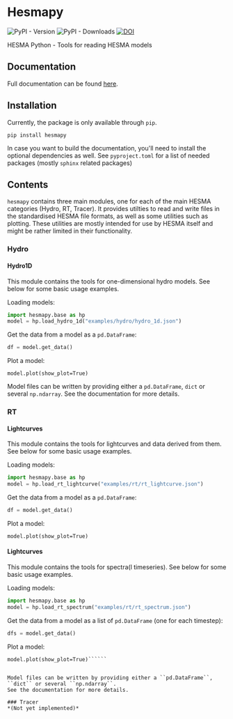 # Hesmapy

![PyPI - Version](https://img.shields.io/pypi/v/hesmapy)
![PyPI - Downloads](https://img.shields.io/pypi/dm/hesmapy)
[![DOI](https://zenodo.org/badge/DOI/10.5281/zenodo.10404977.svg)](https://doi.org/10.5281/zenodo.10404977)

HESMA Python - Tools for reading HESMA models

## Documentation
Full documentation can be found [here](https://alexhls.github.io/hesmapy/).

## Installation
Currently, the package is only available through ``pip``.
```
pip install hesmapy
```

In case you want to build the documentation, you'll need to install the optional dependencies as well.
See ``pyproject.toml`` for a list of needed packages (mostly ``sphinx`` related packages)

## Contents
``hesmapy`` contains three main modules, one for each of the main HESMA categories (Hydro, RT, Tracer).
It provides utilties to read and write files in the standardised HESMA file formats, as well as
some utilities such as plotting. These utilities are mostly intended for use by HESMA itself and 
might be rather limited in their functionality.

### Hydro

#### Hydro1D
This module contains the tools for one-dimensional hydro models. See below for some basic usage examples.  

Loading models:
```python
import hesmapy.base as hp
model = hp.load_hydro_1d("examples/hydro/hydro_1d.json")
```
Get the data from a model as a ``pd.DataFrame``:
```python
df = model.get_data()
```
Plot a model:
```
model.plot(show_plot=True)
```
Model files can be written by providing either a ``pd.DataFrame``, ``dict`` or several ``np.ndarray``.
See the documentation for more details.

### RT

#### Lightcurves
This module contains the tools for lightcurves and data derived from them. See below for some basic usage examples.

Loading models:
```python
import hesmapy.base as hp
model = hp.load_rt_lightcurve("examples/rt/rt_lightcurve.json")
```
Get the data from a model as a ``pd.DataFrame``:
```python
df = model.get_data()
```
Plot a model:
```
model.plot(show_plot=True)
```

#### Lightcurves
This module contains the tools for spectra(l timeseries). See below for some basic usage examples.

Loading models:
```python
import hesmapy.base as hp
model = hp.load_rt_spectrum("examples/rt/rt_spectrum.json")
```
Get the data from a model as a list of ``pd.DataFrame`` (one for each timestep):
```python
dfs = model.get_data()
```
Plot a model:
```
model.plot(show_plot=True)``````


Model files can be written by providing either a ``pd.DataFrame``, ``dict`` or several ``np.ndarray``.
See the documentation for more details.

### Tracer
*(Not yet implemented)*

